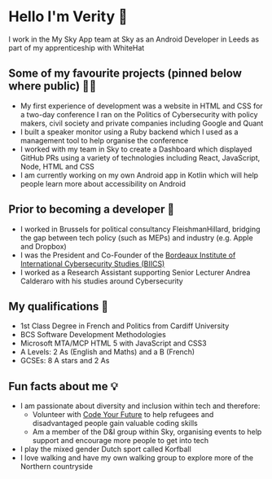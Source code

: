 # Hello I'm Verity 👋

I work in the My Sky App team at Sky as an Android Developer in Leeds as part of my apprenticeship with WhiteHat

## Some of my favourite projects (pinned below where public) 👩‍💻
+ My first experience of development was a website in HTML and CSS for a two-day conference I ran on the Politics of Cybersecurity with policy makers, civil society and private companies including Google and Quant
+ I built a speaker monitor using a Ruby backend which I used as a management tool to help organise the conference
+ I worked with my team in Sky to create a Dashboard which displayed GitHub PRs using a variety of technologies including React, JavaScript, Node, HTML and CSS
+ I am currently working on my own Android app in Kotlin which will help people learn more about accessibility on Android 

## Prior to becoming a developer 💼
+ I worked in Brussels for political consultancy FleishmanHillard, bridging the gap between tech policy (such as MEPs) and industry (e.g. Apple and Dropbox)
+ I was the President and Co-Founder of the [Bordeaux Institute of International Cybersecurity Studies (BIICS)](https://www.linkedin.com/company/bordeaux-institute-of-international-cybersecurity-studies/)
+ I worked as a Research Assistant supporting Senior Lecturer Andrea Calderaro with his studies around Cybersecurity

## My qualifications 📖
+ 1st Class Degree in French and Politics from Cardiff University
+ BCS Software Development Methodologies
+ Microsoft MTA/MCP HTML 5 with JavaScript and CSS3
+ A Levels: 2 As (English and Maths) and a B (French)
+ GCSEs: 8 A stars and 2 As 

## Fun facts about me 💡
+ I am passionate about diversity and inclusion within tech and therefore:
    + Volunteer with [Code Your Future](https://codeyourfuture.io/) to help refugees and disadvantaged people gain valuable coding skills
    + Am a member of the D&I group within Sky, organising events to help support and encourage more people to get into tech
+ I play the mixed gender Dutch sport called Korfball
+ I love walking and have my own walking group to explore more of the Northern countryside
